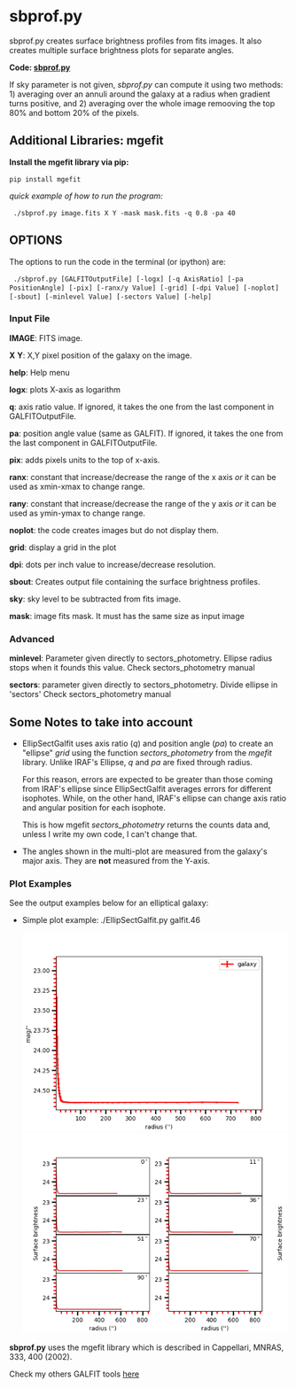 
# sbprof.py

sbprof.py creates surface brightness profiles
from fits images. It also creates multiple surface 
brightness plots for separate angles.  

**Code: [sbprof.py](../sbprof.py)**

If sky parameter is not given, *sbprof.py* can compute it 
using two methods: 1) averaging over an annuli around the galaxy 
at a radius when gradient turns positive, and 2) averaging 
over the whole image remooving the top 80% and bottom 20% of the pixels.

## Additional Libraries: mgefit

**Install the mgefit library via pip:**  

```
pip install mgefit
```

*quick example of how to run the program:*

```
 ./sbprof.py image.fits X Y -mask mask.fits -q 0.8 -pa 40
```

## OPTIONS

The options to run the code in the terminal (or ipython) are:

```
 ./sbprof.py [GALFITOutputFile] [-logx] [-q AxisRatio] [-pa PositionAngle] [-pix] [-ranx/y Value] [-grid] [-dpi Value] [-noplot] [-sbout] [-minlevel Value] [-sectors Value] [-help] 
 ```

### Input File

**IMAGE**: FITS image.

**X** **Y**: X,Y pixel position of the galaxy on the image.

**help**: Help menu

**logx**: plots X-axis as logarithm

**q**: axis ratio value. If ignored, it takes the one from the last component in GALFITOutputFile.

**pa**: position angle value (same as GALFIT). If ignored, it takes the one 
from the last component in GALFITOutputFile.

**pix**: adds pixels units to the top of x-axis.

**ranx**: constant that increase/decrease the range of the x axis *or* 
it can be used as xmin-xmax to change range.

**rany**: constant that increase/decrease the range of the y axis *or* 
it can be used as ymin-ymax to change range.

**noplot**: the code creates images but do not display them.

**grid**: display a grid in the plot

**dpi**: dots per inch value to increase/decrease resolution.

**sbout**: Creates output file containing the surface brightness profiles.

**sky**: sky level to be subtracted from fits image.

**mask**: image fits mask. It must has the same size as input image

### Advanced 

**minlevel**: Parameter given directly to sectors_photometry.
              Ellipse radius stops when it founds this value. Check sectors_photometry manual 

**sectors**: parameter given directly to sectors_photometry. Divide ellipse in 'sectors'
                      Check sectors_photometry manual
                     

## Some Notes to take into account



* EllipSectGalfit uses axis ratio (*q*) and position angle (*pa*) to create an      "ellipse" *grid* using the function *sectors_photometry* from the *mgefit* library. Unlike IRAF's Ellipse, *q* and *pa* are fixed through radius. 

    For this reason, errors are expected to 
    be greater than those coming from IRAF's ellipse since EllipSectGalfit 
    averages errors for different isophotes. While, on the other hand, IRAF's ellipse
    can change axis ratio and angular position for each isophote. 
    
    This is how mgefit *sectors_photometry* returns the counts data and, unless I write my own code, I can't change that. 

* The angles shown in the multi-plot are measured from the galaxy's major axis.
    They are **not** measured from the Y-axis. 


### Plot Examples

See the output  examples below for an elliptical galaxy: 

* Simple plot example: 
    ./EllipSectGalfit.py galfit.46 

    ![A85 ](../img/A2593.png)
    ![A85 ](../img/A2593-mul.png)


**sbprof.py** uses the mgefit library which is
described in Cappellari, MNRAS, 333, 400 (2002).

Check my others GALFIT tools [here](../README.md)
 

